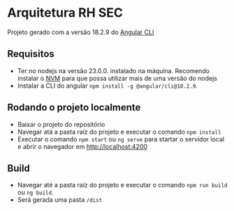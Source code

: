 # Arquitetura RH SEC

Projeto gerado com a versão 18.2.9 do [Angular CLI](https://github.com/angular/angular-cli)

## Requisitos

- Ter no nodejs na versão 23.0.0. instalado na máquina. Recomendo instalar o [NVM](https://github.com/nvm-sh/nvm?tab=readme-ov-file) para que possa utilizar mais de uma versão do nodejs
- Instalar a CLI do angular `npm install -g @angular/cli@18.2.9`.

## Rodando o projeto localmente

- Baixar o projeto do repositório
- Navegar atá a pasta raíz do projeto e executar o comando `npm install`
- Executar o comando `npm start` ou `ng serve` para startar o servidor local e abrir o navegador em [http://localhost:4200](http://localhost:4200)

## Build

- Navegar até a pasta raíz do projeto e executar o comando `npm run build` ou `ng build`.
- Será gerada uma pasta `/dist`
